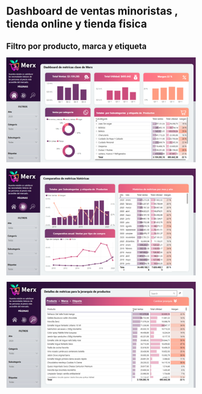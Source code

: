 # Dashboard de ventas minoristas , tienda online y tienda fisica

## Filtro por producto, marca y etiqueta

![Principal](image-2.png)


![Histórico](image.png)


![Detalles](image-1.png)